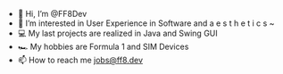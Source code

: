 - 👋 Hi, I’m @FF8Dev
- 🌅 I’m interested in User Experience in Software and a e s t h e t i c s ~
- 💻 My last projects are realized in Java and Swing GUI
- 🏎 My hobbies are Formula 1 and SIM Devices
- 📫 How to reach me jobs@ff8.dev

<!---
FF8Dev/FF8Dev is a ✨ special ✨ repository because its `README.md` (this file) appears on your GitHub profile.
You can click the Preview link to take a look at your changes.
--->
